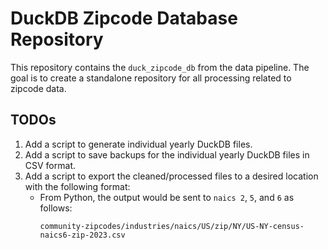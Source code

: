 # DuckDB Zipcode Database Repository

This repository contains the `duck_zipcode_db` from the data pipeline. The goal is to create a standalone repository for all processing related to zipcode data.

## TODOs
1. Add a script to generate individual yearly DuckDB files.
2. Add a script to save backups for the individual yearly DuckDB files in CSV format.
3. Add a script to export the cleaned/processed files to a desired location with the following format:
   - From Python, the output would be sent to `naics 2`, `5`, and `6` as follows:
     ```
     community-zipcodes/industries/naics/US/zip/NY/US-NY-census-naics6-zip-2023.csv
     ```

